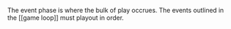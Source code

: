 The event phase is where the bulk of play occrues. The events outlined in the [[game loop]] must playout in order.
